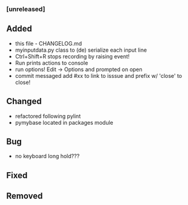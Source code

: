 ### [unreleased]
## Added
- this file - CHANGELOG.md
- myinputdata.py class to (de) serialize each input line
- Ctrl+Shift+R stops recording by raising event!
- Run prints actions to console
- run options! Edit -> Options and prompted on open
- commit messaged add #xx to link to isssue and prefix w/ 'close' to close!
## Changed
- refactored following pylint
- pymybase located in packages module
## Bug
- no keyboard long hold???
## Fixed
## Removed